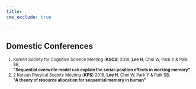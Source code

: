 ```yaml
---
title: 
cms_exclude: true

---
```


## Domestic Conferences

<ol style="font-size: 0.8em;">
  <li>Korean Society for Cognitive Science Meeting (<strong>KSCS</strong>) 2018, <strong>Lee H</strong>, Choi W, Park Y & Paik SB,<br>  
    <strong>"Sequential overwrite model can explain the serial-position effects in working memory"</strong></li>

  <li>2	Korean Physical Society Meeting (<strong>KPS</strong>) 2018, <strong>Lee H</strong>, Choi W, Park Y & Paik SB,<br>  
    <strong>"A theory of resource allocation for sequential memory in human"</strong></li>

</ol>

